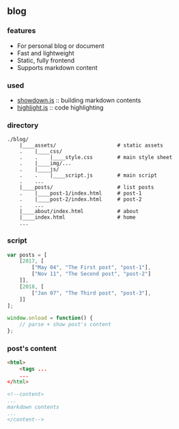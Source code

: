 ## blog

### features
- For personal blog or document
- Fast and lightweight
- Static, fully frontend
- Supports markdown content 

### used
- [showdown.js](http://showdownjs.com/) :: building markdown contents
- [highlight.js](https://highlightjs.org/) :: code highlighting

### directory
```
./blog/
    |____assets/                    # static assets
    .    |____css/
    .    .    |____style.css        # main style sheet
    .    |____img/...
    .    |____js/
    .    .    |____script.js        # main script
    .    ...
    |____posts/                     # list posts
    .    |____post-1/index.html     # post-1
    .    |____post-2/index.html     # post-2
    .    ...
    |____about/index.html           # about
    |____index.html                 # home
    ...
```

### script

```js
var posts = [
    [2017, [
        ["May 04", "The First post", "post-1"],
        ["Nov 11", "The Second post", "post-2"]
    ]],
    [2018, [
        ["Jan 07", "The Third post", "post-3"],
    ]]
];

window.onload = function() {
    // parse + show post's content
};
```

### post's content

```html
<html>
    <tags ...
    ...
</html>

<!--content>
...
markdown contents
...
</content-->
```

